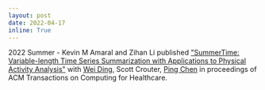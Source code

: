 ```yaml
---
layout: post
date: 2022-04-17
inline: True
---
```

2022 Summer - Kevin M Amaral and Zihan Li published ["SummerTime: Variable-length Time Series Summarization with Applications to Physical Activity Analysis"](https://www.cs.umb.edu/~ding/publications.html) with [Wei Ding](https://www.cs.umb.edu/~ding/), Scott Crouter, [Ping Chen](https://www.cs.umb.edu/~pchen/) in proceedings of ACM Transactions on Computing for Healthcare.